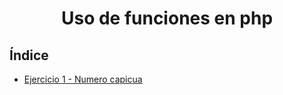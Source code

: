 <div align="center">

# Uso de funciones en php
<div align="justify">

## Índice

- [Ejercicio 1 - Numero capicua](https://github.com/ATPRodriguez/AED/tree/main/Uso-funciones-en-php/Ejercicios/Ejercicio1)
</div>
</div>
